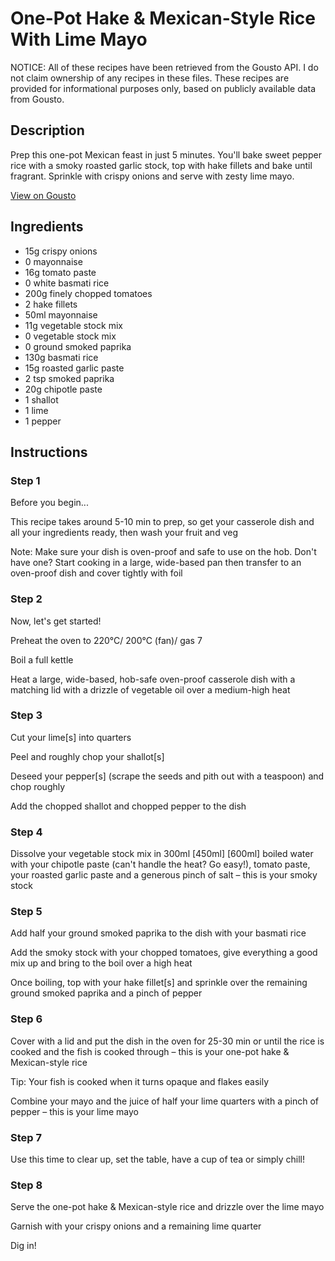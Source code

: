 # One-Pot Hake & Mexican-Style Rice With Lime Mayo

NOTICE: All of these recipes have been retrieved from the Gousto API. I do not claim ownership of any recipes in these files. These recipes are provided for informational purposes only, based on publicly available data from Gousto.

## Description

Prep this one-pot Mexican feast in just 5 minutes. You'll bake sweet pepper rice with a smoky roasted garlic stock, top with hake fillets and bake until fragrant. Sprinkle with crispy onions and serve with zesty lime mayo.

[View on Gousto](https://www.gousto.co.uk/recipes/cookbook/one-pot-hake-mexican-style-rice-with-lime-mayo)

## Ingredients

- 15g crispy onions
- 0 mayonnaise
- 16g tomato paste
- 0 white basmati rice
- 200g finely chopped tomatoes
- 2 hake fillets
- 50ml mayonnaise
- 11g vegetable stock mix
- 0 vegetable stock mix
- 0 ground smoked paprika
- 130g basmati rice
- 15g roasted garlic paste
- 2 tsp smoked paprika
- 20g chipotle paste
- 1 shallot
- 1 lime
- 1 pepper

## Instructions


### Step 1

Before you begin...

This recipe takes around 5-10 min to prep, so get your casserole dish and all your ingredients ready, then wash your fruit and veg

Note: Make sure your dish is oven-proof and safe to use on the hob. Don't have one? Start cooking in a large, wide-based pan then transfer to an oven-proof dish and cover tightly with foil


### Step 2

Now, let's get started!

Preheat the oven to 220°C/ 200°C (fan)/ gas 7

Boil a full kettle

Heat a large, wide-based, hob-safe oven-proof casserole dish with a matching lid with a drizzle of vegetable oil over a medium-high heat


### Step 3

Cut your lime[s] into quarters

Peel and roughly chop your shallot[s]

Deseed your pepper[s] (scrape the seeds and pith out with a teaspoon) and chop roughly

Add the chopped shallot and chopped pepper to the dish


### Step 4

Dissolve your vegetable stock mix in 300ml <span class="text-purple">[450ml]</span> <span class="text-danger">[600ml]</span> boiled water with your chipotle paste (can't handle the heat? Go easy!), tomato paste, your roasted garlic paste and a generous pinch of salt – this is your smoky stock


### Step 5

Add half your ground smoked paprika to the dish with your basmati rice

Add the smoky stock with your chopped tomatoes, give everything a good mix up and bring to the boil over a high heat

Once boiling, top with your hake fillet[s] and sprinkle over the remaining ground smoked paprika and a pinch of pepper


### Step 6

Cover with a lid and put the dish in the oven for 25-30 min or until the rice is cooked and the fish is cooked through – this is your one-pot hake & Mexican-style rice

Tip: Your fish is cooked when it turns opaque and flakes easily

Combine your mayo and the juice of half your<span class="text-danger"> </span>lime quarters with a pinch of pepper – this is your lime mayo


### Step 7

Use this time to clear up, set the table, have a cup of tea or simply chill!

### Step 8

Serve the one-pot hake & Mexican-style rice and drizzle over the lime mayo

Garnish with your crispy onions and a remaining lime quarter

Dig in!

